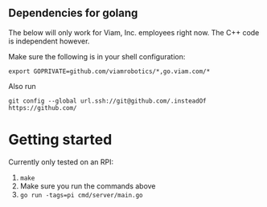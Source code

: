 
## Dependencies for golang

The below will only work for Viam, Inc. employees right now. The C++ code is independent however.

Make sure the following is in your shell configuration:
```
export GOPRIVATE=github.com/viamrobotics/*,go.viam.com/*
```

Also run 
```
git config --global url.ssh://git@github.com/.insteadOf https://github.com/
```

# Getting started

Currently only tested on an RPI:
1. `make`
2. Make sure you run the commands above
3. `go run -tags=pi cmd/server/main.go `